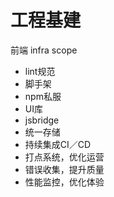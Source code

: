 # 工程基建

前端 infra scope

- lint规范
- 脚手架
- npm私服
- UI库
- jsbridge
- 统一存储
- 持续集成CI／CD
- 打点系统，优化运营
- 错误收集，提升质量
- 性能监控，优化体验